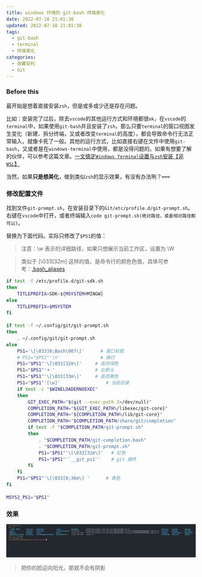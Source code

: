 ```yaml
---
title: windows 环境的 git-bash 终端美化
date: 2022-07-18 21:01:38
updated: 2022-07-18 21:01:38
tags:
  - git-bash
  - terminal
  - 终端美化
categories:
  - 收藏安利
  - Git
---
```


### Before this

最开始是想着直接安装`zsh`，但是或多或少还是存在问题。

比如：安装完了过后，除去`vscode`的其他运行方式和环境都很`ok`，在`vscode`的`terminal`中，如果使用`git-bash`并且安装了`zsh`，那么只要`terminal`的窗口视图发生变化（新建、拆分终端，又或者改变`terminal`的高度），都会导致命令行无法正常输入，就像卡死了一般。其他的运行方式，比如直接右键在文件中使用`git-bash`，又或者是在`windows-terminal`中使用，都是没得问题的。如果有想要了解的伙伴，可以参考这篇文章。[一文搞定`Windows Terminal`设置与`zsh`安装【非`WSL`】](https://zhuanlan.zhihu.com/p/455925403)

当然，如果**只是想美化**，做到类似`zsh`的显示效果，有没有办法咧？~~💀💀💀~~

<!-- more -->

### 修改配置文件

找到文件`git-prompt.sh`，在安装目录下的`Git/etc/profile.d/git-prompt.sh`。右键在`vscode`中打开，或者终端输入`code git-prompt.sh(绝对路径，或者相对路径都可以)`。

替换为下面代码。实际只修改了`$PS1`的值：

> 注意：\w 表示的详细路径，如果只想展示当前工作区，设置为 \W

> 类似于 \[\033[32m\] 这样的值，是命令行的颜色色值，具体可参考：[.bash_aliases](https://gist.github.com/vratiu/9780109)

```sh
if test -f /etc/profile.d/git-sdk.sh
then
    TITLEPREFIX=SDK-${MSYSTEM#MINGW}
else
    TITLEPREFIX=$MSYSTEM
fi

if test -f ~/.config/git/git-prompt.sh
then
    . ~/.config/git/git-prompt.sh
else
    PS1='\[\033]0;Bash\007\]'      # 窗口标题
    # PS1="$PS1"'\n'               # 换行
    PS1="$PS1"'\[\033[32m\]'     # 高亮绿色
    PS1="$PS1"'➜ '               # 右箭头
    PS1="$PS1"'\[\033[33m\]'     # 高亮黄色
    PS1="$PS1"'[\w]'                 # 当前目录
    if test -z "$WINELOADERNOEXEC"
    then
        GIT_EXEC_PATH="$(git --exec-path 2>/dev/null)"
        COMPLETION_PATH="${GIT_EXEC_PATH%/libexec/git-core}"
        COMPLETION_PATH="${COMPLETION_PATH%/lib/git-core}"
        COMPLETION_PATH="$COMPLETION_PATH/share/git/completion"
        if test -f "$COMPLETION_PATH/git-prompt.sh"
        then
            . "$COMPLETION_PATH/git-completion.bash"
            . "$COMPLETION_PATH/git-prompt.sh"
            PS1="$PS1"'\[\033[31m\]'   # 红色
            PS1="$PS1"'`__git_ps1`'    # git 插件
        fi
    fi
    PS1="$PS1"'\[\033[0;36m\] '      # 青色
fi

MSYS2_PS1="$PS1"
```

### 效果

[!['git-bash-preview'](/images/posts/git-bash-prettify/p1.png)](/images/posts/git-bash-prettify/p1.png)

<div class="primary">

> 把你的脸迎向阳光，那就不会有阴影

</div>
